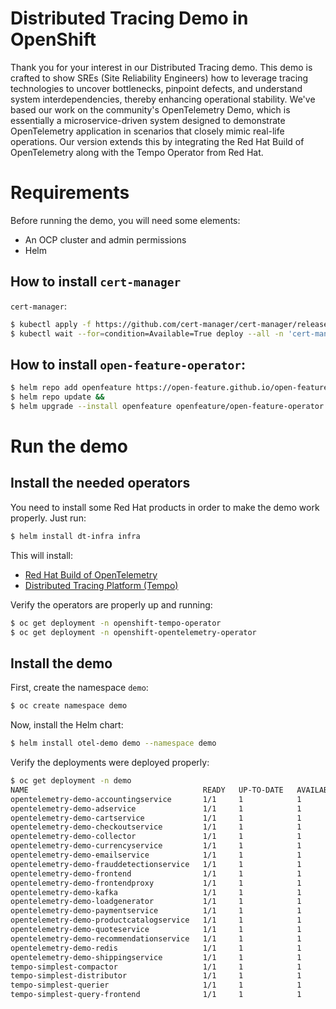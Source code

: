 # Distributed Tracing Demo in OpenShift

Thank you for your interest in our Distributed Tracing demo. This demo is crafted to show SREs (Site Reliability Engineers) how to leverage tracing technologies to uncover bottlenecks, pinpoint defects, and understand system interdependencies, thereby enhancing operational stability. We've based our work on the community's OpenTelemetry Demo, which is essentially a microservice-driven system designed to demonstrate OpenTelemetry application in scenarios that closely mimic real-life operations. Our version extends this by integrating the Red Hat Build of OpenTelemetry along with the Tempo Operator from Red Hat.

# Requirements

Before running the demo, you will need some elements:

- An OCP cluster and admin permissions
- Helm

## How to install `cert-manager`
`cert-manager`:
```sh
$ kubectl apply -f https://github.com/cert-manager/cert-manager/releases/download/v1.14.3/cert-manager.yaml &&
$ kubectl wait --for=condition=Available=True deploy --all -n 'cert-manager'
```

## How to install `open-feature-operator`:
```sh
$ helm repo add openfeature https://open-feature.github.io/open-feature-operator/ &&
$ helm repo update &&
$ helm upgrade --install openfeature openfeature/open-feature-operator
```

# Run the demo

## Install the needed operators

You need to install some Red Hat products in order to make the demo work properly. Just run:

```sh
$ helm install dt-infra infra
```

This will install:
- [Red Hat Build of OpenTelemetry](https://docs.openshift.com/container-platform/4.15/observability/otel/otel-installing.html)
- [Distributed Tracing Platform (Tempo)](https://docs.openshift.com/container-platform/4.15/observability/distr_tracing/distr_tracing_tempo/distr-tracing-tempo-installing.html)

Verify the operators are properly up and running:

```sh
$ oc get deployment -n openshift-tempo-operator
$ oc get deployment -n openshift-opentelemetry-operator
```

## Install the demo

First, create the namespace `demo`:
```sh
$ oc create namespace demo
```

Now, install the Helm chart:
```sh
$ helm install otel-demo demo --namespace demo
```

Verify the deployments were deployed properly:
```sh
$ oc get deployment -n demo
NAME                                       READY   UP-TO-DATE   AVAILABLE   AGE
opentelemetry-demo-accountingservice       1/1     1            1            1m
opentelemetry-demo-adservice               1/1     1            1            1m
opentelemetry-demo-cartservice             1/1     1            1            1m
opentelemetry-demo-checkoutservice         1/1     1            1            1m
opentelemetry-demo-collector               1/1     1            1            1m
opentelemetry-demo-currencyservice         1/1     1            1            1m
opentelemetry-demo-emailservice            1/1     1            1            1m
opentelemetry-demo-frauddetectionservice   1/1     1            1            1m
opentelemetry-demo-frontend                1/1     1            1            1m
opentelemetry-demo-frontendproxy           1/1     1            1            1m
opentelemetry-demo-kafka                   1/1     1            1            1m
opentelemetry-demo-loadgenerator           1/1     1            1            1m
opentelemetry-demo-paymentservice          1/1     1            1            1m
opentelemetry-demo-productcatalogservice   1/1     1            1            1m
opentelemetry-demo-quoteservice            1/1     1            1            1m
opentelemetry-demo-recommendationservice   1/1     1            1            1m
opentelemetry-demo-redis                   1/1     1            1            1m
opentelemetry-demo-shippingservice         1/1     1            1            1m
tempo-simplest-compactor                   1/1     1            1            1m
tempo-simplest-distributor                 1/1     1            1            1m
tempo-simplest-querier                     1/1     1            1            1m
tempo-simplest-query-frontend              1/1     1            1            1m
```
